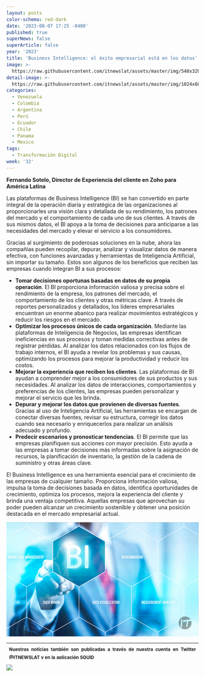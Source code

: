 ```yaml
---
layout: posts
color-schema: red-dark
date: '2023-08-07 17:25 -0400'
published: true
superNews: false
superArticle: false
year: '2023'
title: 'Business Intelligence: el éxito empresarial está en los datos'
image: >-
  https://raw.githubusercontent.com/itnewslat/assets/master/img/540x320/Business-Intelligence-p.jpg
detail-image: >-
  https://raw.githubusercontent.com/itnewslat/assets/master/img/1024x680/Business-Intelligence-g.jpg
categories:
  - Venezuela
  - Colombia
  - Argentina
  - Perú
  - Ecuador
  - Chile
  - Panama
  - Mexico
tags:
  - Transformación Digital
week: '32'
---
```

**Fernando Sotelo,  Director de Experiencia del cliente en Zoho para América Latina**

Las plataformas de Business Intelligence (BI) se han convertido en parte integral de la operación diaria y estratégica de las organizaciones al proporcionarles una visión clara y detallada de su rendimiento, los patrones del mercado y el comportamiento de cada uno de sus clientes. A través de sus mismos datos, el BI apoya a la toma de decisiones para anticiparse a las necesidades del mercado y elevar el servicio a los consumidores. 

Gracias al surgimiento de poderosas soluciones en la nube, ahora las compañías pueden recopilar, depurar, analizar y visualizar datos de manera efectiva, con funciones avanzadas y herramientas de Inteligencia Artificial, sin importar su tamaño. Estos son algunos de los beneficios que reciben las empresas cuando integran BI a sus procesos: 

- **Tomar decisiones oportunas basadas en datos de su propia operación**. El BI proporciona información valiosa y precisa sobre el rendimiento de la empresa, los patrones del mercado, el comportamiento de los clientes y otras métricas clave. A través de reportes personalizados y detallados, los líderes empresariales encuentran un enorme abanico para realizar movimientos estratégicos y reducir los riesgos en el mercado. 
- **Optimizar los procesos únicos de cada organización**. Mediante las plataformas de Inteligencia de Negocios, las empresas identifican ineficiencias en sus procesos y toman medidas correctivas antes de registrar pérdidas. Al analizar los datos relacionados con los flujos de trabajo internos, el BI ayuda a revelar los problemas y sus causas, optimizando los procesos para mejorar la productividad y reducir los costos. 
- **Mejorar la experiencia que reciben los clientes**. Las plataformas de BI ayudan a comprender mejor a los consumidores de sus productos y sus necesidades. Al analizar los datos de interacciones, comportamientos y preferencias de los clientes, las empresas pueden personalizar y mejorar el servicio que les brinda. 
- **Depurar y mejorar los datos que provienen de diversas fuentes**. Gracias al uso de Inteligencia Artificial, las herramientas se encargan de conectar diversas fuentes, revisar su estructura, corregir los datos cuando sea necesario y enriquecerlos para realizar un análisis adecuado y profundo.  
- **Predecir escenarios y pronosticar tendencias**. El BI permite que las empresas planifiquen sus acciones con mayor precisión. Esto ayuda a las empresas a tomar decisiones más informadas sobre la asignación de recursos, la planificación de inventario, la gestión de la cadena de suministro y otras áreas clave. 

El Business Intelligence es una herramienta esencial para el crecimiento de las empresas de cualquier tamaño. Proporciona información valiosa, impulsa la toma de decisiones basada en datos, identifica oportunidades de crecimiento, optimiza los procesos, mejora la experiencia del cliente y brinda una ventaja competitiva. Aquellas empresas que aprovechan su poder pueden alcanzar un crecimiento sostenible y obtener una posición destacada en el mercado empresarial actual.

![](https://raw.githubusercontent.com/itnewslat/assets/master/img/540x320/Business-Intelligence-p.jpg)

<table style="height: 42px;" width="569">
<tbody>
<tr>
<td style="text-align: justify;"><sub><strong>Nuestras noticias también son publicadas a través de nuestra cuenta en Twitter <a href="https://twitter.com/itnewslat?lang=es">@ITNEWSLAT</a> y en la aplicación <a href="https://squidapp.co/en/">SQUID</a></strong></sub></td>
</tr>
</tbody>
</table>

<img src="https://tracker.metricool.com/c3po.jpg?hash=56f88a41e39ab42c063cc51676587a04"/>